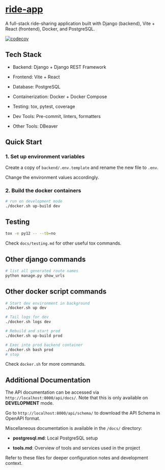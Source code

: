 # [ride-app](https://github.com/devvienxyz/ride-app)

A full-stack ride-sharing application built with Django (backend), Vite + React (frontend), Docker, and PostgreSQL.

[![codecov](https://codecov.io/gh/devvienxyz/ride-app/branch/main/graph/badge.svg)](https://codecov.io/gh/devvienxyz/ride-app)

## Tech Stack

- Backend: Django + Django REST Framework

- Frontend: Vite + React

- Database: PostgreSQL

- Containerization: Docker + Docker Compose

- Testing: tox, pytest, coverage

- Dev Tools: Pre-commit, linters, formatters

- Other Tools: DBeaver

## Quick Start

### 1. Set up environment variables

Create a copy of `backend/.env.template` and rename the new file to `.env`.

Change the environment values accordingly.

### 2. Build the docker containers

```bash
# run on development mode
./docker.sh up-build dev
```

## Testing

```bash
tox -e py12 -- --tb=no
```

Check `docs/testing.md` for other useful tox commands.

## Other django commands

```bash
# list all generated route names
python manage.py show_urls
```

## Other docker script commands

```bash
# Start dev environment in background
./docker.sh up dev

# Tail logs for dev
./docker.sh logs dev

# Rebuild and start prod
./docker.sh up-build prod

# Exec into prod backend container
./docker.sh bash prod
# stop
```

Check `docker.sh` for more commands.

## Additional Documentation

The API documentation can be accessed via `http://localhost:8000/api/docs/`. Note that this is only available on **DEVELOPMENT** mode.

Go to `http://localhost:8000/api/schema/` to download the API Schema in OpenAPI format.

Miscellaneous documentation is available in the `/docs/` directory:

- **postgresql.md**: Local PostgreSQL setup

- **tools.md**: Overview of tools and services used in the project

Refer to these files for deeper configuration notes and development context.
